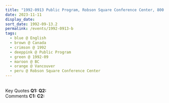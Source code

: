 ```yaml
---
title: "1992-0913 Public Program, Robson Square Conference Center, 800 Robson Street, Vancouver, BC, Canada"
date: 2023-11-11
display_date: 
sort_date: 1992-09-13.2
permalink: /events/1992-0913-b
tags:
  - blue @ English
  - brown @ Canada
  - crimson @ 1992
  - deeppink @ Public Program
  - green @ 1992-09
  - maroon @ BC
  - orange @ Vancouver
  - peru @ Robson Square Conference Center
---
```


<br>

<wave-list>
  <list-title color="DarkSeaGreen" width="55">Key Quotes</list-title>
  <list-item color="BlanchedAlmond" width="280"><b>Q1:</b> <i></i></list-item>
  <list-item color="Lavender" width="280"><b>Q2:</b> <i></i></list-item>
</wave-list>

<br>

<wave-list>
  <list-title color="DarkSeaGreen" width="55">Comments</list-title>
  <list-item color="BlanchedAlmond" width="280"><b>C1:</b> <i></i></list-item>
  <list-item color="Lavender" width="280"><b>C2:</b> <i></i></list-item>
</wave-list>